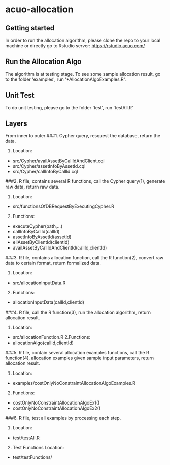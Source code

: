 # acuo-allocation

## Getting started

In order to run the allocation algorithm, please clone the repo to your local machine or 
directly go to Rstudio server: https://rstudio.acuo.com/

## Run the Allocation Algo

The algorithm is at testing stage. To see some sample allocation result, go to the folder 'examples', run '*AllocationAlgoExamples.R'.

## Unit Test

To do unit testing, please go to the folder 'test', run 'testAll.R'


## Layers
From inner to outer
###1. Cypher query, resquest the database, return the data.
1. Location:
* src/Cypher/availAssetByCallIdAndClient.cql 
* src/Cypher/assetInfoByAssetId.cql 
* src/Cypher/callInfoByCallId.cql 

###2. R file, contains several R functions, call the Cypher query(1), generate raw data, return raw data.
1. Location:
* src/functionsOfDBRequestByExecutingCypher.R 
2. Functions:
* executeCypher(path,...)
* callInfoByCallId(callId)
* assetInfoByAssetId(assetId)
* eliAssetByClientId(clientId)
* availAssetByCallIdAndClientId(callId,clientId)

###3. R file, contains allocation function, call the R function(2), convert raw data to certain format, return formalized data.
1. Location:
* src/allocationInputData.R 
2. Functions:
* allocationInputData(callId,clientId)

###4. R file, call the R function(3), run the allocation algorithm, return allocation result.
1. Location:
* src/allocationFunction.R
2.Functions:
* allocationAlgo(callId,clientId)

###5. R file, contain several allocation examples functions, call the R function(4), allocation examples given sample input parameters, return allocation result.
1. Location:
* examples/costOnlyNoConstraintAllocationAlgoExamples.R 
2. Functions:
* costOnlyNoConstraintAllocationAlgoEx1()
* costOnlyNoConstraintAllocationAlgoEx2()

###6. R file, test all examples by processing each step.
1. Location:
* test/testAll.R 
2. Test Functions Location:
* test/testFunctions/


